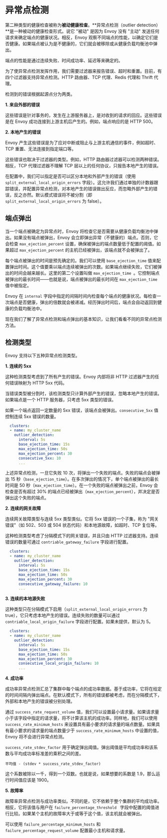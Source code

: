 # 异常点检测

第二种类型的健康检查被称为**被动健康检查**。**异常点检测（outlier detection）**是一种被动的健康检查形式。说它 "被动" 是因为 Envoy 没有 "主动" 发送任何请求来确定端点的健康状况。相反，Envoy 观察不同端点的性能，以确定它们是否健康。如果端点被认为是不健康的，它们就会被移除或从健康负载均衡池中弹出。

端点的性能是通过连续失败、时间成功率、延迟等来确定的。

为了使异常点检测发挥作用，我们需要过滤器来报告错误、超时和重置。目前，有四个过滤器支持异常点检测。HTTP 路由器、TCP 代理、Redis 代理和 Thrift 代理。

检测到的错误根据起源点分为两类。

**1. 来自外部的错误**

这些错误是针对事务的，发生在上游服务器上，是对收到的请求的回应。这些错误是在 Envoy 成功连接到上游主机后产生的。例如，端点响应的是 HTTP 500。

**2. 本地产生的错误**

Envoy 产生这些错误是为了应对中断或阻止与上游主机通信的事件，例如超时、TCP 重置、无法连接到指定端口等。

这些错误也取决于过滤器的类型。例如，HTTP 路由器过滤器可以检测两种错误。相反，TCP 代理过滤器不理解 TCP 层以上的任何协议，只报告本地产生的错误。

在配置中，我们可以指定是否可以区分本地和外部产生的错误（使用 `split_external_local_origin_errors` 字段）。这允许我们通过单独的计数器跟踪错误，并配置异常点检测，对本地产生的错误做出反应，而忽略外部产生的错误，反之亦然。默认模式错误将不被分割（即 `split_external_local_origin_errors` 为 false）。

## 端点弹出

当一个端点被确定为异常点时，Envoy 将检查它是否需要从健康负载均衡池中弹出。如果没有端点被弹出，Envoy 会立即弹出异常（不健康的）端点。否则，它会检查 `max_ejection_percent` 设置，确保被弹出的端点数量低于配置的阈值。如果超过 `max_ejection_percent` 的主机已经被弹出，该端点就不会被弹出了。

每个端点被弹出的时间是预先确定的。我们可以使用 `base_ejection_time` 值来配置弹出时间。这个值要乘以端点连续被弹出的次数。如果端点继续失败，它们被弹出的时间会越来越长。这里的第二个设置叫做 `max_ejection_time `。它控制端点被弹出的最长时间——也就是说，端点被弹出的最长时间在 `max_ejection_time` 值中被指定。

Envoy 在 `internal` 字段中指定的间隔时间内检查每个端点的健康状况。每检查一次端点是否健康，弹出的倍数就会被递减。经历弹出时间后，端点会自动返回到健康的负载均衡池中。

现在我们了解了异常点检测和端点弹出的基本知识，让我们看看不同的异常点检测方法。

## 检测类型

Envoy 支持以下五种异常点检测类型。

**1. 连续的 5xx**

这种检测类型考虑到了所有产生的错误。Envoy 内部将非 HTTP 过滤器产生的任何错误映射为 HTTP 5xx 代码。

当错误类型被分割时，该检测类型只计算外部产生的错误，忽略本地产生的错误。如果端点是一个 HTTP 服务器，只考虑 5xx 类型的错误。

如果一个端点返回一定数量的 5xx 错误，该端点会被弹出。`consecutive_5xx` 值控制连续 5xx 错误的数量。

```yaml
  clusters:
  - name: my_cluster_name
    outlier_detection:
      interval: 5s
      base_ejection_time: 15s
      max_ejection_time: 50s
      max_ejection_percent: 30
      consecutive_5xx: 10
      ...
```

上述异常点检测，一旦它失败 10 次，将弹出一个失败的端点。失败的端点会被弹出 15 秒（`base_ejection_time`）。在多次弹出的情况下，单个端点被弹出的最长时间是 50 秒（`max_ejection_time`）。在一个失败的端点被弹出之前，Envoy 会检查是否有超过 30% 的端点已经被弹出（`max_ejection_percent`），并决定是否弹出这个失败的端点。

**2. 连续的网关故障**

连续网关故障类型与连续 5xx 类型类似。它将 5xx 错误的一个子集，称为 "网关错误"（如 502、503 或 504 状态代码）和本地源故障，如超时、TCP 复位等。

这种检测类型考虑了分隔模式下的网关错误，并且只由 HTTP 过滤器支持。连续错误的数量可通过 `contriable_gateway_failure` 字段进行配置。

```yaml
  clusters:
  - name: my_cluster_name
    outlier_detection:
      interval: 5s
      base_ejection_time: 15s
      max_ejection_time: 50s
      max_ejection_percent: 30
      consecutive_gateway_failure: 10
      ...
```

**3. 连续的本地源失败**

这种类型只在分隔模式下启用（`split_external_local_origin_errors` 为 true），它只考虑本地产生的错误。连续失败的数量可以通过 `contriable_local_origin_failure` 字段进行配置。如果未提供，默认为 5。

```yaml
  clusters:
  - name: my_cluster_name
    outlier_detection:
      interval: 5s
      base_ejection_time: 15s
      max_ejection_time: 50s
      max_ejection_percent: 30
      consecutive_local_origin_failure: 10
      ...
```

**4. 成功率**

成功率异常点检测汇总了集群中每个端点的成功率数据。基于成功率，它将在给定的时间间隔内弹出端点。在默认模式下，所有的错误都被考虑，而在分隔模式下，外部和本地产生的错误被分别处理。

通过 `success_rate_request_volume` 值，我们可以设置最小请求量。如果请求量小于该字段中指定的请求量，将不计算该主机的成功率。同样地，我们可以使用 `success_rate_minimum_hosts` 来设置具有最小要求的请求量的端点数量。如果具有最小要求的请求量的端点数量少于 `success_rate_minimum_hosts` 中设置的值，Envoy 将不会进行异常点检测。

`success_rate_stdev_factor` 用于确定弹出阈值。弹出阈值是平均成功率和该系数与平均成功率标准差的乘积之间的差。

```
平均值 - (stdev * success_rate_stdev_factor)
```

这个系数被除以一千，得到一个双数。也就是说，如果想要的系数是 1.9，那么运行时间值应该是 1900。

**5. 故障率**

故障率异常点检测与成功率类似。不同的是，它不依赖于整个集群的平均成功率。相反，它将该值与用户在 `failure_percentage_threshold ` 字段中配置的阈值进行比较。如果某个主机的故障率大于或等于这个值，该主机就会被弹出。

可以使用 `failure_percentage_minimum_hosts` 和 `failure_percentage_request_volume` 配置最小主机和请求量。